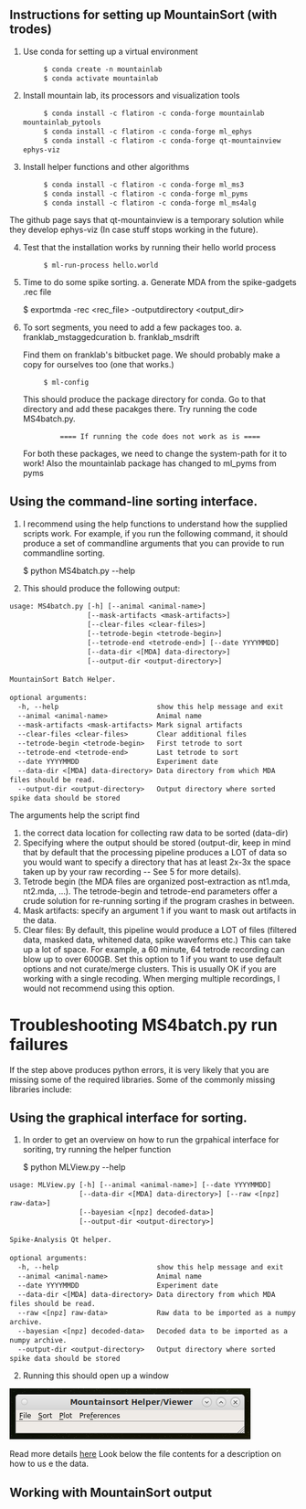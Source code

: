 ## Instructions for setting up MountainSort (with trodes)
1. Use conda for setting up a virtual environment

            $ conda create -n mountainlab
            $ conda activate mountainlab

2. Install mountain lab, its processors and visualization tools

            $ conda install -c flatiron -c conda-forge mountainlab mountainlab_pytools
            $ conda install -c flatiron -c conda-forge ml_ephys
            $ conda install -c flatiron -c conda-forge qt-mountainview ephys-viz

3. Install helper functions and other algorithms

            $ conda install -c flatiron -c conda-forge ml_ms3
            $ conda install -c flatiron -c conda-forge ml_pyms
            $ conda install -c flatiron -c conda-forge ml_ms4alg

The github page says that qt-mountainview is a temporary solution while they develop ephys-viz (In case stuff stops working in the future).

4. Test that the installation works by running their hello world process

            $ ml-run-process hello.world

5. Time to do some spike sorting.
    a. Generate MDA from the spike-gadgets .rec file

    $ exportmda -rec <rec_file> -outputdirectory <output_dir>

6. To sort segments, you need to add a few packages too.
    a. franklab_mstaggedcuration
    b. franklab_msdrift

    Find them on franklab's bitbucket page. We should probably make a copy for
    ourselves too (one that works.)

            $ ml-config

    This should produce the package directory for conda. Go to that directory
    and add these pacakges there. Try running the code MS4batch.py. 

                ==== If running the code does not work as is ====

    For both these packages, we need to change the system-path for it to work!
    Also the mountainlab package has changed to ml_pyms from pyms

## Using the command-line sorting interface.
1. I recommend using the help functions to understand how the supplied scripts work. For example, if you run the following command, it should produce a set of commandline arguments that you can provide to run commandline sorting.

    $ python MS4batch.py --help

2. This should produce the following output:

```
usage: MS4batch.py [-h] [--animal <animal-name>]
                   [--mask-artifacts <mask-artifacts>]
                   [--clear-files <clear-files>]
                   [--tetrode-begin <tetrode-begin>]
                   [--tetrode-end <tetrode-end>] [--date YYYYMMDD]
                   [--data-dir <[MDA] data-directory>]
                   [--output-dir <output-directory>]

MountainSort Batch Helper.

optional arguments:
  -h, --help                        show this help message and exit
  --animal <animal-name>            Animal name
  --mask-artifacts <mask-artifacts> Mark signal artifacts
  --clear-files <clear-files>       Clear additional files
  --tetrode-begin <tetrode-begin>   First tetrode to sort
  --tetrode-end <tetrode-end>       Last tetrode to sort
  --date YYYYMMDD                   Experiment date
  --data-dir <[MDA] data-directory> Data directory from which MDA files should be read.
  --output-dir <output-directory>   Output directory where sorted spike data should be stored
```

The arguments help the script find 
1. the correct data location for collecting raw data to be sorted (data-dir)
2. Specifying where the output should be stored (output-dir, keep in mind that by default that the processing pipeline produces a LOT of data so you would want to specify a directory that has at least 2x-3x the space taken up by your raw recording -- See 5 for more details).
3. Tetrode begin (the MDA files are organized post-extraction as nt1.mda, nt2.mda, ...). The tetrode-begin and tetrode-end parameters offer a crude solution for re-running sorting if the program crashes in between.
4. Mask artifacts: specify an argument 1 if you want to mask out artifacts in the data.
5. Clear files: By default, this pipeline would produce a LOT of files (filtered data, masked data, whitened data, spike waveforms etc.) This can take up a lot of space. For example, a 60 minute, 64 tetrode recording can blow up to over 600GB. Set this option to 1 if you want to use default options and not curate/merge clusters. This is usually OK if you are working with a single recoding. When merging multiple recordings, I would not recommend using this option.

# Troubleshooting MS4batch.py run failures
If the step above produces python errors, it is very likely that you are missing some of the required libraries. Some of the commonly missing libraries include:

## Using the graphical interface for sorting.
1. In order to get an overview on how to run the grpahical interface for soriting, try running the helper function

    $ python MLView.py --help

```
usage: MLView.py [-h] [--animal <animal-name>] [--date YYYYMMDD]
                 [--data-dir <[MDA] data-directory>] [--raw <[npz] raw-data>]
                 [--bayesian <[npz] decoded-data>]
                 [--output-dir <output-directory>]

Spike-Analysis Qt helper.

optional arguments:
  -h, --help                        show this help message and exit
  --animal <animal-name>            Animal name
  --date YYYYMMDD                   Experiment date
  --data-dir <[MDA] data-directory> Data directory from which MDA files should be read.
  --raw <[npz] raw-data>            Raw data to be imported as a numpy archive.
  --bayesian <[npz] decoded-data>   Decoded data to be imported as a numpy archive.
  --output-dir <output-directory>   Output directory where sorted spike data should be stored
```

2. Running this should open up a window 

![](MountainSortHelperViewer_TopLevelWindow.png)

Read more details [here](https://github.com/architgupta93/mountainlab-scripts) Look below the file contents for a description on how to us e the data.

## Working with MountainSort output
